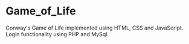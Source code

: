 # Game_of_Life
Conway's Game of Life implemented using HTML, CSS and JavaScript.
Login functionality using PHP and MySql.
